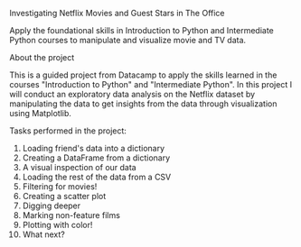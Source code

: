 
Investigating Netflix Movies and Guest Stars in The Office

Apply the foundational skills in Introduction to Python and Intermediate Python courses to manipulate and visualize movie and TV data.

About the project

This is a guided project from Datacamp to apply the skills learned in the courses "Introduction to Python" and "Intermediate Python". In this project I will conduct an exploratory data analysis on the Netflix dataset by manipulating the data to get insights from the data through visualization using Matplotlib.

Tasks performed in the project:

1. Loading friend's data into a dictionary
2. Creating a DataFrame from a dictionary
3. A visual inspection of our data
4. Loading the rest of the data from a CSV
5. Filtering for movies!
6. Creating a scatter plot
7. Digging deeper
8. Marking non-feature films
9. Plotting with color!
10. What next?
